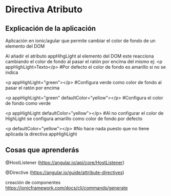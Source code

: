 
# Directiva Atributo

## Explicación de la aplicación

Aplicación en ionic/agular que permite cambiar el color de fondo de un elemento del DOM

Al añadir el atributo appHihgLight al elemento del DOM este reacciona cambiando el color de fondo al pasar el ratón por encima del mismo
ej:
  \<p appHighLight\>Texto\</p\> #Por defecto el color de fondo es amarillo si no se indica
  
  \<p appHighLight="green"\>\</p\> #Configura verde como color de fondo al pasar el ratón por encima
  
  \<p appHighLight="green" defaultColor="yellow"\>\</p\> #Configura el color de fondo como verde
  
  \<p appHighLight defaultColor="yellow"\>\</p\> #Al no configurar el color de HighLight se configura amarillo como color de fondo por defecto
  
  \<p defaultColor="yellow"\>\</p\> #No hace nada puesto que no tiene aplicada la directiva appHighLight
  
  


## Cosas que aprenderás

@HostListener (<https://angular.io/api/core/HostListener>)

@Directive (<https://angular.io/guide/attribute-directives>)

creación de componentes <https://ionicframework.com/docs/cli/commands/generate>






